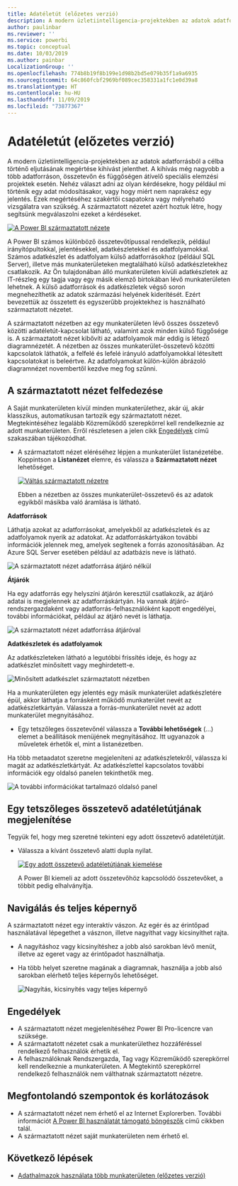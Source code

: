 ```yaml
---
title: Adatéletút (előzetes verzió)
description: A modern üzletiintelligencia-projektekben az adatok adatforrásból a célba történő eljutásának megértése kulcsfontosságú kihívást jelent számos ügyfél számára.
author: paulinbar
ms.reviewer: ''
ms.service: powerbi
ms.topic: conceptual
ms.date: 10/03/2019
ms.author: painbar
LocalizationGroup: ''
ms.openlocfilehash: 774b8b19f8b199e1d98b2bd5e079b35f1a9a6935
ms.sourcegitcommit: 64c860fcbf2969bf089cec358331a1fc1e0d39a8
ms.translationtype: HT
ms.contentlocale: hu-HU
ms.lasthandoff: 11/09/2019
ms.locfileid: "73877367"
---
```

# <a name="data-lineage-preview"></a>Adatéletút (előzetes verzió)
A modern üzletiintelligencia-projektekben az adatok adatforrásból a célba történő eljutásának megértése kihívást jelenthet. A kihívás még nagyobb a több adatforráson, összetevőn és függőségen átívelő speciális elemzési projektek esetén.  Nehéz választ adni az olyan kérdésekre, hogy például mi történik egy adat módosításakor, vagy hogy miért nem naprakész egy jelentés. Ezek megértéséhez szakértői csapatokra vagy mélyreható vizsgálatra van szükség. A származtatott nézetet azért hoztuk létre, hogy segítsünk megválaszolni ezeket a kérdéseket.

[ ![A Power BI származtatott nézete](media/service-data-lineage/power-bi-lineage-view-cropped.png) ](media/service-data-lineage/power-bi-lineage-view-full-size.png#lightbox)
 
A Power BI számos különböző összetevőtípussal rendelkezik, például irányítópultokkal, jelentésekkel, adatkészletekkel és adatfolyamokkal. Számos adatkészlet és adatfolyam külső adatforrásokhoz (például SQL Server), illetve más munkaterületeken megtalálható külső adatkészletekhez csatlakozik. Az Ön tulajdonában álló munkaterületen kívüli adatkészletek az IT-részleg egy tagja vagy egy másik elemző birtokában lévő munkaterületen lehetnek. A külső adatforrások és adatkészletek végső soron megnehezíthetik az adatok származási helyének kiderítését. Ezért bevezettük az összetett és egyszerűbb projektekhez is használható származtatott nézetet. 

A származtatott nézetben az egy munkaterületen lévő összes összetevő közötti adatéletút-kapcsolat látható, valamint azok minden külső függősége is. A származtatott nézet kibővíti az adatfolyamok már eddig is létező diagramnézetét. A nézetben az összes munkaterület-összetevő közötti kapcsolatok láthatók, a felfelé és lefelé irányuló adatfolyamokkal létesített kapcsolatokat is beleértve. Az adatfolyamokat külön-külön ábrázoló diagramnézet novembertől kezdve meg fog szűnni.

## <a name="explore-lineage-view"></a>A származtatott nézet felfedezése

A Saját munkaterületen kívül minden munkaterülethez, akár új, akár klasszikus, automatikusan tartozik egy származtatott nézet. Megtekintéséhez legalább Közreműködő szerepkörrel kell rendelkeznie az adott munkaterületen. Erről részletesen a jelen cikk [Engedélyek](#permissions) című szakaszában tájékozódhat. 

- A származtatott nézet eléréséhez lépjen a munkaterület listanézetébe. Koppintson a **Listanézet** elemre, és válassza a **Származtatott nézet** lehetőséget.

    [ ![Váltás származtatott nézetre](media/service-data-lineage/power-bi-lineage-list-view-cropped.png) ](media/service-data-lineage/power-bi-lineage-list-view.png#lightbox)

    Ebben a nézetben az összes munkaterület-összetevő és az adatok egyikből másikba való áramlása is látható.

**Adatforrások**

Láthatja azokat az adatforrásokat, amelyekből az adatkészletek és az adatfolyamok nyerik az adatokat. Az adatforráskártyákon további információk jelennek meg, amelyek segítenek a forrás azonosításában. Az Azure SQL Server esetében például az adatbázis neve is látható.

![A származtatott nézet adatforrása átjáró nélkül](media/service-data-lineage/power-bi-lineage-data-source-no-gateway.png)
 
**Átjárók**

Ha egy adatforrás egy helyszíni átjárón keresztül csatlakozik, az átjáró adatai is megjelennek az adatforráskártyán. Ha vannak átjáró-rendszergazdaként vagy adatforrás-felhasználóként kapott engedélyei, további információkat, például az átjáró nevét is láthatja.

![A származtatott nézet adatforrása átjáróval](media/service-data-lineage/power-bi-lineage-data-source-with-gateway.png)

**Adatkészletek és adatfolyamok**
 
Az adatkészleteken látható a legutóbbi frissítés ideje, és hogy az adatkészlet minősített vagy meghirdetett-e.

![Minősített adatkészlet származtatott nézetben](media/service-data-lineage/power-bi-lineage-external-certified-dataset.png)
 
Ha a munkaterületen egy jelentés egy másik munkaterület adatkészletére épül, akkor láthatja a forrásként működő munkaterület nevét az adatkészletkártyán. Válassza a forrás-munkaterület nevét az adott munkaterület megnyitásához.
 
- Egy tetszőleges összetevőnél válassza a **További lehetőségek** (...) elemet a beállítások menüjének megnyitásához. Itt ugyanazok a műveletek érhetők el, mint a listanézetben.
  
Ha több metaadatot szeretne megjeleníteni az adatkészletekről, válassza ki magát az adatkészletkártyát. Az adatkészlettel kapcsolatos további információk egy oldalsó panelen tekinthetők meg.

![A további információkat tartalmazó oldalsó panel](media/service-data-lineage/power-bi-lineage-side-pane.png)
 
## <a name="show-lineage-for-any-artifact"></a>Egy tetszőleges összetevő adatéletútjának megjelenítése 

Tegyük fel, hogy meg szeretné tekinteni egy adott összetevő adatéletútját.

- Válassza a kívánt összetevő alatti dupla nyilat.

    [ ![Egy adott összetevő adatéletútjának kiemelése](media/service-data-lineage/power-bi-lineage-highlight-cropped.png) ](media/service-data-lineage/power-bi-lineage-highlight-full-size.png#lightbox)

    A Power BI kiemeli az adott összetevőhöz kapcsolódó összetevőket, a többit pedig elhalványítja. 

## <a name="navigation-and-full-screen"></a>Navigálás és teljes képernyő 

A származtatott nézet egy interaktív vászon. Az egér és az érintőpad használatával lépegethet a vásznon, illetve nagyíthat vagy kicsinyíthet rajta.  

- A nagyításhoz vagy kicsinyítéshez a jobb alsó sarokban lévő menüt, illetve az egeret vagy az érintőpadot használhatja. 

- Ha több helyet szeretne magának a diagramnak, használja a jobb alsó sarokban elérhető teljes képernyős lehetőséget. 

    ![Nagyítás, kicsinyítés vagy teljes képernyő](media/service-data-lineage/power-bi-lineage-zoom-full-screen.png)

## <a name="permissions"></a>Engedélyek

- A származtatott nézet megjelenítéséhez Power BI Pro-licencre van szüksége.
- A származtatott nézetet csak a munkaterülethez hozzáféréssel rendelkező felhasználók érhetik el.
- A felhasználóknak Rendszergazda, Tag vagy Közreműködő szerepkörrel kell rendelkeznie a munkaterületen. A Megtekintő szerepkörrel rendelkező felhasználók nem válthatnak származtatott nézetre.

## <a name="considerations-and-limitations"></a>Megfontolandó szempontok és korlátozások

- A származtatott nézet nem érhető el az Internet Explorerben. További információt [A Power BI használatát támogató böngészők](power-bi-browsers.md) című cikkben talál.
- A származtatott nézet saját munkaterületen nem érhető el.

## <a name="next-steps"></a>Következő lépések

- [Adathalmazok használata több munkaterületen (előzetes verzió)](service-datasets-across-workspaces.md)
